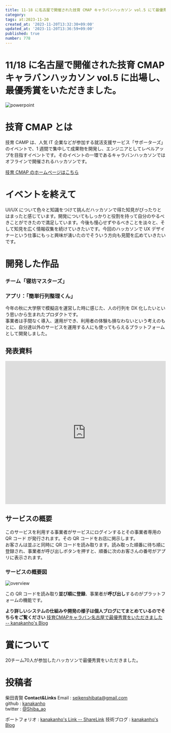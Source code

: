```yaml
---
title: 11-18 に名古屋で開催された技育 CMAP キャラバンハッカソン vol.5 にて最優秀賞をいただきました。
category:
tags: at:2023-11-20
created_at: '2023-11-20T13:32:30+09:00'
updated_at: '2023-11-20T13:36:59+09:00'
published: true
number: 778
---
```


# 11/18 に名古屋で開催された技育 CMAP キャラバンハッカソン vol.5 に出場し、最優秀賞をいただきました。

![powerpoint](https://kanakanho-record.vercel.app/img/geekcamp-1118/title.png)
# 技育 CMAP とは

技育 CAMP は、人気 IT 企業などが参加する就活支援サービス「サポーターズ」のイベントで、1 週間で集中して成果物を開発し、エンジニアとしてレベルアップを目指すイベントです。そのイベントの一環であるキャラバンハッカソンではオフラインで開催されるハッカソンです。

[技育 CMAP のホームページはこちら](https://talent.supporterz.jp/geekcamp/)


# イベントを終えて
UI/UX について色々と知識をつけて挑んだハッカソンで得た知見がぴったりとはまったと感じています。開発についてもしっかりと役割を持って自分のやるべきことができたので満足しています。今後も慢心せずやるべきことを淡々と、そして知見を広く情報収集を続けていきたいです。今回のハッカソンで UX デザイナーという仕事にもっと興味が湧いたのでそういう方向も見聞を広めていきたいです。

# 開発した作品

### チーム「寝坊マスターズ」

### アプリ：「簡単行列整理くん」

今年の秋に大学祭で模擬店を運営した時に感じた、人の行列を DX 化したいという思いから生まれたプロダクトです。  
事業者は手間なく導入、運用ができ、利用者の体験も損なわないという考えのもとに、自分達以外のサービスを運用する人にも使ってもらえるプラットフォームとして開発しました。

## 発表資料

<iframe
    src="https://docs.google.com/presentation/d/e/2PACX-1vRU5p2JGK1vCG6hVg11_FaeRun1Qh5nikAabtrJqqsjGteRCGfS1Xr7TkrCrQVZ-Q/embed?start=false&loop=false&delayms=3000"
    frameborder="0"
    width="100%"
    height="450px"
    allowfullscreen="true"
    mozallowfullscreen="true"
    webkitallowfullscreen="true"
></iframe>


## サービスの概要

このサービスを利用する事業者がサービスにログインするとその事業者専用の QR コード が発行されます。その QR コードをお店に掲示します。  
お客さんは並ぶと同時に QR コードを読み取ります。読み取った順番に待ち順に登録され、事業者が呼び出しボタンを押すと、順番に次のお客さんの番号がアプリに表示されます。

### サービスの概要図

![overview](https://kanakanho-record.vercel.app/img/geekcamp-1118/overview.png)

この QR コードを読み取り**並び順に登録**、事業者が**呼び出し**するのがプラットフォームの機能です。

**より詳しいシステムの仕組みや開発の様子は個人ブログにてまとめているのでそちらをご覧ください**
[技育CMAPキャラバン名古屋で最優秀賞をいただきました -- kanakanho's Blog](https://kanakanho-record.vercel.app/posts/geekcamp-1118/)

# 賞について
20チーム70人が参加したハッカソンで最優秀賞をいただきました。

# 投稿者
柴田青賢
**Contact&Links**
Email : [seikenshibata@gmail.com](seikenshibata@gmail.com)  
github : [kanakanho](https://github.com/kanakanho)  
twitter : [@Shiba_ao](https://twitter.com/Shiba_ao_)

ポートフォリオ : [kanakanho's Link -- ShareLink](https://kanakanho.vercel.app)
技術ブログ : [kanakanho's Blog](https://kanakanho-record.vercel.app)

